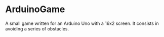 # ArduinoGame
A small game written for an Arduino Uno with a 16x2 screen. It consists in avoiding a series of obstacles.
